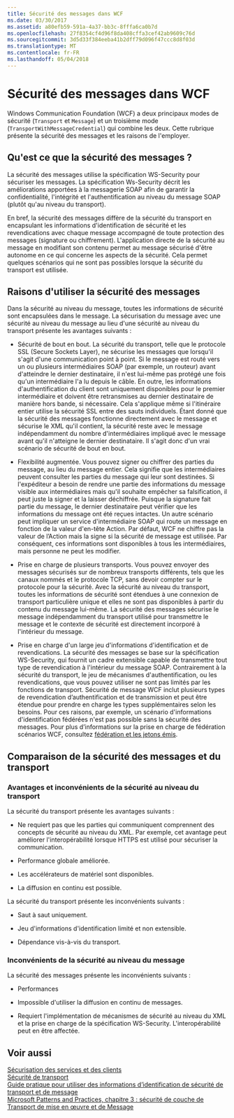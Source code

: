 ```yaml
---
title: Sécurité des messages dans WCF
ms.date: 03/30/2017
ms.assetid: a80efb59-591a-4a37-bb3c-8fffa6ca0b7d
ms.openlocfilehash: 27f8354cf4d96f8da408cffa3cef42ab9609c76d
ms.sourcegitcommit: 3d5d33f384eeba41b2dff79d096f47ccc8d8f03d
ms.translationtype: MT
ms.contentlocale: fr-FR
ms.lasthandoff: 05/04/2018
---
```

# <a name="message-security-in-wcf"></a>Sécurité des messages dans WCF
Windows Communication Foundation (WCF) a deux principaux modes de sécurité (`Transport` et `Message`) et un troisième mode (`TransportWithMessageCredential`) qui combine les deux. Cette rubrique présente la sécurité des messages et les raisons de l'employer.  
  
## <a name="what-is-message-security"></a>Qu'est ce que la sécurité des messages ?  
 La sécurité des messages utilise la spécification WS-Security pour sécuriser les messages. La spécification Ws-Security décrit les améliorations apportées à la messagerie SOAP afin de garantir la confidentialité, l'intégrité et l'authentification au niveau du message SOAP (plutôt qu'au niveau du transport).  
  
 En bref, la sécurité des messages diffère de la sécurité du transport en encapsulant les informations d'identification de sécurité et les revendications avec chaque message accompagné de toute protection des messages (signature ou chiffrement). L'application directe de la sécurité au message en modifiant son contenu permet au message sécurisé d'être autonome en ce qui concerne les aspects de la sécurité. Cela permet quelques scénarios qui ne sont pas possibles lorsque la sécurité du transport est utilisée.  
  
## <a name="reasons-to-use-message-security"></a>Raisons d'utiliser la sécurité des messages  
 Dans la sécurité au niveau du message, toutes les informations de sécurité sont encapsulées dans le message. La sécurisation du message avec une sécurité au niveau du message au lieu d'une sécurité au niveau du transport présente les avantages suivants :  
  
-   Sécurité de bout en bout. La sécurité du transport, telle que le protocole SSL (Secure Sockets Layer), ne sécurise les messages que lorsqu'il s'agit d'une communication point à point. Si le message est routé vers un ou plusieurs intermédiaires SOAP (par exemple, un routeur) avant d'atteindre le dernier destinataire, il n'est lui-même pas protégé une fois qu'un intermédiaire l'a lu depuis le câble. En outre, les informations d'authentification du client sont uniquement disponibles pour le premier intermédiaire et doivent être retransmises au dernier destinataire de manière hors bande, si nécessaire. Cela s'applique même si l'itinéraire entier utilise la sécurité SSL entre des sauts individuels. Étant donné que la sécurité des messages fonctionne directement avec le message et sécurise le XML qu'il contient, la sécurité reste avec le message indépendamment du nombre d'intermédiaires impliqué avec le message avant qu'il n'atteigne le dernier destinataire. Il s'agit donc d'un vrai scénario de sécurité de bout en bout.  
  
-   Flexibilité augmentée. Vous pouvez signer ou chiffrer des parties du message, au lieu du message entier. Cela signifie que les intermédiaires peuvent consulter les parties du message qui leur sont destinées. Si l'expéditeur a besoin de rendre une partie des informations du message visible aux intermédiaires mais qu'il souhaite empêcher sa falsification, il peut juste la signer et la laisser déchiffrée. Puisque la signature fait partie du message, le dernier destinataire peut vérifier que les informations du message ont été reçues intactes. Un autre scénario peut impliquer un service d'intermédiaire SOAP qui route un message en fonction de la valeur d'en-tête Action. Par défaut, WCF ne chiffre pas la valeur de l’Action mais la signe si la sécurité de message est utilisée. Par conséquent, ces informations sont disponibles à tous les intermédiaires, mais personne ne peut les modifier.  
  
-   Prise en charge de plusieurs transports. Vous pouvez envoyer des messages sécurisés sur de nombreux transports différents, tels que les canaux nommés et le protocole TCP, sans devoir compter sur le protocole pour la sécurité. Avec la sécurité au niveau du transport, toutes les informations de sécurité sont étendues à une connexion de transport particulière unique et elles ne sont pas disponibles à partir du contenu du message lui-même. La sécurité des messages sécurise le message indépendamment du transport utilisé pour transmettre le message et le contexte de sécurité est directement incorporé à l'intérieur du message.  
  
-   Prise en charge d'un large jeu d'informations d'identification et de revendications. La sécurité des messages se base sur la spécification WS-Security, qui fournit un cadre extensible capable de transmettre tout type de revendication à l'intérieur du message SOAP. Contrairement à la sécurité du transport, le jeu de mécanismes d'authentification, ou les revendications, que vous pouvez utiliser ne sont pas limités par les fonctions de transport. Sécurité de message WCF inclut plusieurs types de revendication d’authentification et de transmission et peut être étendue pour prendre en charge les types supplémentaires selon les besoins. Pour ces raisons, par exemple, un scénario d'informations d'identification fédérées n'est pas possible sans la sécurité des messages. Pour plus d’informations sur la prise en charge de fédération scénarios WCF, consultez [fédération et les jetons émis](../../../../docs/framework/wcf/feature-details/federation-and-issued-tokens.md).  
  
## <a name="how-message-and-transport-security-compare"></a>Comparaison de la sécurité des messages et du transport  
  
### <a name="pros-and-cons-of-transport-level-security"></a>Avantages et inconvénients de la sécurité au niveau du transport  
 La sécurité du transport présente les avantages suivants :  
  
-   Ne requiert pas que les parties qui communiquent comprennent des concepts de sécurité au niveau du XML. Par exemple, cet avantage peut améliorer l'interopérabilité lorsque HTTPS est utilisé pour sécuriser la communication.  
  
-   Performance globale améliorée.  
  
-   Les accélérateurs de matériel sont disponibles.  
  
-   La diffusion en continu est possible.  
  
 La sécurité du transport présente les inconvénients suivants :  
  
-   Saut à saut uniquement.  
  
-   Jeu d'informations d'identification limité et non extensible.  
  
-   Dépendance vis-à-vis du transport.  
  
### <a name="disadvantages-of-message-level-security"></a>Inconvénients de la sécurité au niveau du message  
 La sécurité des messages présente les inconvénients suivants :  
  
-   Performances  
  
-   Impossible d'utiliser la diffusion en continu de messages.  
  
-   Requiert l'implémentation de mécanismes de sécurité au niveau du XML et la prise en charge de la spécification WS-Security. L'interopérabilité peut en être affectée.  
  
## <a name="see-also"></a>Voir aussi  
 [Sécurisation des services et des clients](../../../../docs/framework/wcf/feature-details/securing-services-and-clients.md)  
 [Sécurité de transport](../../../../docs/framework/wcf/feature-details/transport-security.md)  
 [Guide pratique pour utiliser des informations d’identification de sécurité de transport et de message](../../../../docs/framework/wcf/feature-details/how-to-use-transport-security-and-message-credentials.md)  
 [Microsoft Patterns and Practices, chapitre 3 : sécurité de couche de Transport de mise en œuvre et de Message](http://go.microsoft.com/fwlink/?LinkId=88897)
